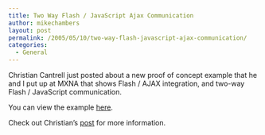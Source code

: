 ```yaml
---
title: Two Way Flash / JavaScript Ajax Communication
author: mikechambers
layout: post
permalink: /2005/05/10/two-way-flash-javascript-ajax-communication/
categories:
  - General
---
```



Christian Cantrell just posted about a new proof of concept example that he and I put up at MXNA that shows Flash / AJAX integration, and two-way Flash / JavaScript communication.

You can view the example [here][1].

Check out Christian&#8217;s [post][2] for more information.

 [1]: http://weblogs.macromedia.com/mxna/reports/categoryFeedReport/
 [2]: /cantrell/archives/007694.cfm